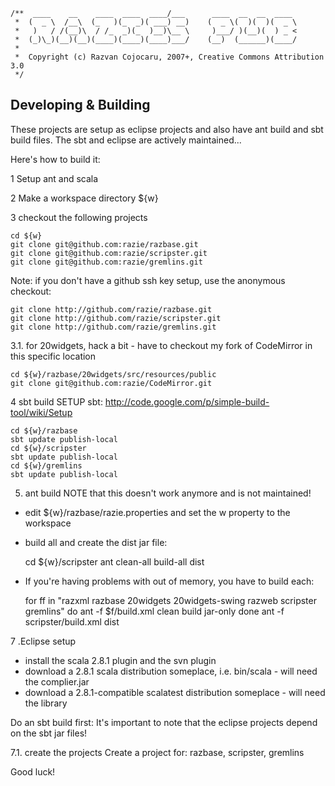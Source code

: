     /**  ____    __    ____  ____  ____/___      ____  __  __  ____
     *  (  _ \  /__\  (_   )(_  _)( ___) __)    (  _ \(  )(  )(  _ \
     *   )   / /(__)\  / /_  _)(_  )__)\__ \     )___/ )(__)(  ) _ <
     *  (_)\_)(__)(__)(____)(____)(____)___/    (__)  (______)(____/
     *                      
     *  Copyright (c) Razvan Cojocaru, 2007+, Creative Commons Attribution 3.0
     */

Developing & Building
---------------------

These projects are setup as eclipse projects and also have ant build and sbt build files. 
The sbt and eclipse are actively maintained...


Here's how to build it:

1 Setup ant and scala

2 Make a workspace directory ${w}

3 checkout the following projects

    cd ${w}
    git clone git@github.com:razie/razbase.git
    git clone git@github.com:razie/scripster.git
    git clone git@github.com:razie/gremlins.git

Note: if you don't have a github ssh key setup, use the anonymous checkout:

    git clone http://github.com/razie/razbase.git
    git clone http://github.com/razie/scripster.git
    git clone http://github.com/razie/gremlins.git

3.1. for 20widgets, hack a bit - have to checkout my fork of CodeMirror in this specific location

    cd ${w}/razbase/20widgets/src/resources/public
    git clone git@github.com:razie/CodeMirror.git

4 sbt build
SETUP sbt: http://code.google.com/p/simple-build-tool/wiki/Setup

    cd ${w}/razbase
    sbt update publish-local
    cd ${w}/scripster
    sbt update publish-local
    cd ${w}/gremlins
    sbt update publish-local
                
5. ant build NOTE that this doesn't work anymore and is not maintained!

-  edit ${w}/razbase/razie.properties and set the w property to the workspace

-  build all and create the dist jar file:

    cd ${w}/scripster
    ant clean-all build-all dist

-  If you're having problems with out of memory, you have to build each:

    for ff in "razxml razbase 20widgets 20widgets-swing razweb scripster gremlins"
    do
      ant -f $f/build.xml clean build jar-only
    done
    ant -f scripster/build.xml dist

7 .Eclipse setup

   * install the scala 2.8.1 plugin and the svn plugin
   * download a 2.8.1 scala distribution someplace, i.e. bin/scala - will need the complier.jar
   * download a 2.8.1-compatible scalatest distribution someplace - will need the library 
   
   Do an sbt build first: It's important to note that the eclipse projects depend on the sbt jar files! 
   
7.1. create the projects
   Create a project for: razbase, scripster, gremlins


Good luck!

